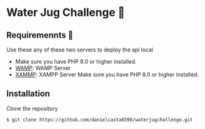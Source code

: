 # Water Jug Challenge 🚀

## Requiremennts 📙
Use these any of these two servers to deploy the api local
* Make sure you have PHP 8.0 or higher installed.
* [WAMP](https://www.wampserver.com/en/): WAMP Server
* [XAMMP](https://www.apachefriends.org/es/index.html): XAMPP Server
Make sure you have PHP 8.0 or higher installed.

## Installation
Clone the repository 
```
$ git clone https://github.com/danielcasta0398/waterjugchallenge.git
```

